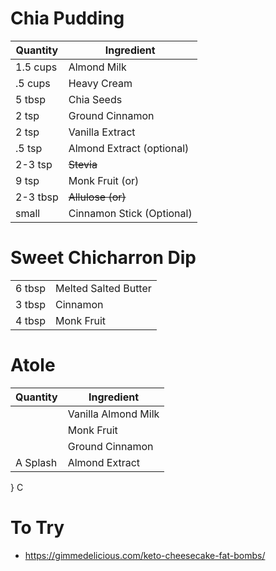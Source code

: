 # Chia Pudding

| Quantity | Ingredient |
|--|--|
| 1.5 cups | Almond Milk  |
| .5 cups | Heavy Cream
| 5 tbsp | Chia Seeds |
| 2 tsp | Ground Cinnamon |
| 2 tsp | Vanilla Extract |
| .5 tsp | Almond Extract (optional) |
| 2-3 tsp | ~~Stevia~~ |
| 9 tsp | Monk Fruit (or) |
| 2-3 tbsp | ~~Allulose (or)~~ |
| small | Cinnamon Stick (Optional)

# Sweet Chicharron Dip
|  |  |
| -- | -- |
| 6 tbsp | Melted Salted Butter |
| 3 tbsp | Cinnamon |
| 4 tbsp | Monk Fruit |

# Atole

| Quantity | Ingredient |
| -- | -- |
|  | Vanilla Almond Milk |
|  | Monk Fruit | 
|  | Ground Cinnamon |
| A Splash | Almond Extract |
  } C

# To Try
* https://gimmedelicious.com/keto-cheesecake-fat-bombs/

<!--stackedit_data:
eyJoaXN0b3J5IjpbNzI0NjUxMjk3LC0xOTI4NDUzMzc5LC01OD
AzOTYyNzEsLTc1ODc3NjMwNl19
-->